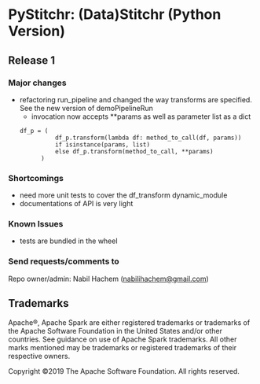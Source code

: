  # PyStitchr: (Data)Stitchr (Python Version)

## Release 1

### Major changes 
* refactoring run_pipeline and changed the way transforms are specified. See the new version of demoPipelineRun
    * invocation now accepts **params as well as parameter list as a dict
  ``` 
  df_p = (
            df_p.transform(lambda df: method_to_call(df, params))
            if isinstance(params, list)
            else df_p.transform(method_to_call, **params)
        )
  ```
### Shortcomings
* need more unit tests to cover the df_transform dynamic_module
* documentations of API is very light

### Known Issues
* tests are bundled in the wheel

### Send requests/comments  to ###
    
Repo owner/admin: Nabil Hachem (nabilihachem@gmail.com)

## Trademarks

Apache®, Apache Spark are either registered trademarks or trademarks of the Apache Software Foundation in the United States and/or other countries.
See guidance on use of Apache Spark trademarks. All other marks mentioned may be trademarks or registered trademarks of their respective owners.

Copyright ©2019 The Apache Software Foundation. All rights reserved.
